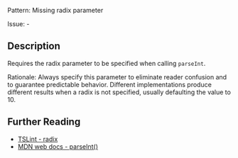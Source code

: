 Pattern: Missing radix parameter

Issue: -

## Description

Requires the radix parameter to be specified when calling `parseInt`.  
  
Rationale: Always specify this parameter to eliminate reader confusion and to guarantee predictable behavior. Different implementations produce different results when a radix is not specified, usually defaulting the value to 10.

## Further Reading

* [TSLint - radix](https://palantir.github.io/tslint/rules/radix)
* [MDN web docs - parseInt()](https://developer.mozilla.org/en-US/docs/Web/JavaScript/Reference/Global_Objects/parseInt)